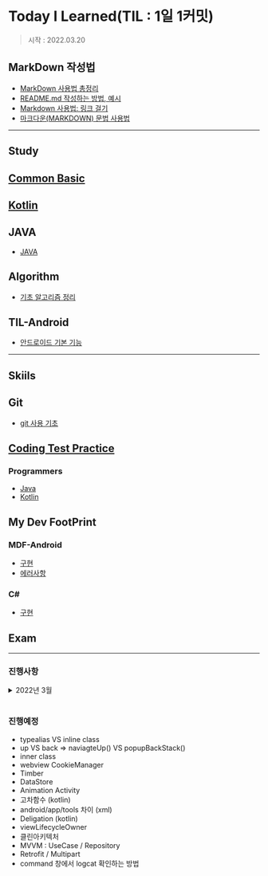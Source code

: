 # Today I Learned(TIL : 1일 1커밋)

> 시작 : 2022.03.20

## MarkDown 작성법
+ [MarkDown 사용법 총정리](https://heropy.blog/2017/09/30/markdown/)
+ [README.md 작성하는 방법, 예시](https://m.blog.naver.com/jooeun0502/221956294941)
+ [Markdown 사용법: 링크 걸기](https://velog.io/@dblee/%EA%B9%83%ED%97%88%EB%B8%8CMarkdown-%EC%82%AC%EC%9A%A9%EB%B2%95-%EB%A7%81%ED%81%AC-%EA%B1%B8%EA%B8%B0)
+ [마크다운(MARKDOWN) 문법 사용법](https://eungbean.github.io/2018/06/11/How-to-use-markdown/)

- - -

## **Study**

## [Common Basic](./til/common-basic/common-basic.md)

## [Kotlin](./til/kotlin/kotlin-idx.md)

## JAVA
+ [JAVA](./til/java/java.md)

## Algorithm
+ [기초 알고리즘 정리](./til/algorithm/algorithm.md)

## TIL-Android
+ [안드로이드 기본 기능](./til/til-android/til-android-basic.md)

- - -

## **Skiils**

## Git
+ [git 사용 기초](./extra/git/git.md)

## [Coding Test Practice](./extra/coding-test-practice/coding-test-practice.md)

### Programmers
+ [Java](./extra/coding-test-practice/programmers/java/programmers-java-idx.md)
+ [Kotlin](./extra/coding-test-practice/programmers/kotlin/programmers-kotlin-idx.md)

## My Dev FootPrint

### MDF-Android
+ [구현](./extra/my-dev-footprint/mdf-android/sample-source/idx.md)
+ [에러사항](./extra/my-dev-footprint/mdf-android/error/android-error.md)

### C#
+ [구현](./extra/my-dev-footprint/c%23/book-management-program.md)

## **Exam**
- - -

### 진행사항

<details>
<summary>2022년 3월</summary>

* 03/28
    * Source에서 Color에 Alpha값 넣기
* 03/29
    * Kotlin - Deligation

</details>

<br>

### 진행예정
* typealias VS inline class
* up VS back => naviagteUp() VS popupBackStack()
* inner class
* webview CookieManager
* Timber
* DataStore
* Animation Activity
* 고차함수 (kotlin)
* android/app/tools 차이 (xml)
* Deligation (kotlin)
* viewLifecycleOwner
* 클린아키텍처
* MVVM : UseCase / Repository
* Retrofit / Multipart
* command 창에서 logcat 확인하는 방법